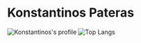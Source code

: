 # Konstantinos Pateras
![Konstantinos's profile](https://github-readme-stats.vercel.app/api?username=kpatera&show_icons=true&count_private=true&hide=stars&include_all_commits=true&theme=dracula)
![Top Langs](https://github-readme-stats.vercel.app/api/top-langs/?username=kpatera&layout=compact&theme=dracula)

